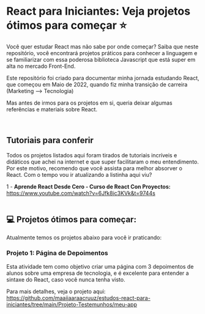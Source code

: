 # React para Iniciantes: Veja projetos ótimos para começar :star:

Você quer estudar React mas não sabe por onde começar? Saiba que neste repositório, você encontrará projetos práticos para conhecer a linguagem e se familiarizar com essa poderosa biblioteca Javascript que está super em alta no mercado Front-End.


Este repositório foi criado para documentar minha jornada estudando React, que começou em Maio de 2022, quando fiz minha transição de carreira (Marketing --> Tecnologia)

Mas antes de irmos para os projetos em si, queria deixar algumas referências e materiais sobre React.

<br>

## Tutoriais para conferir
Todos os projetos listados aqui foram tirados de tutoriais incríveis e didáticos que achei na internet e que super facilitaram o meu entendimento. Por este motivo, recomendo que você assista para melhor absorver o React. Com o tempo vou ir atualizando a listinha aqui viu?

1 - <b>Aprende React Desde Cero - Curso de React Con Proyectos:</b> https://www.youtube.com/watch?v=6Jfk8ic3KVk&t=9744s 
<br><br>

## :computer: Projetos ótimos para começar:

Atualmente temos os projetos abaixo para você ir praticando:

### Projeto 1: Página de Depoimentos

Esta atividade tem como objetivo criar uma página com 3 depoimentos de alunos sobre uma empresa de tecnologia, e é excelente para entender a sintaxe do React, caso você nunca tenha visto.

Para mais detalhes, veja o projeto aqui: https://github.com/maaiiaaraacruuz/estudos-react-para-iniciantes/tree/main/Projeto-Testemunhos/meu-app
